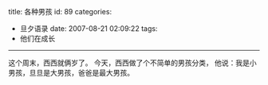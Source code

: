 title: 各种男孩
id: 89
categories:
  - 旦夕语录
date: 2007-08-21 02:09:22
tags:
  - 他们在成长
---

这个周末，西西就俩岁了。
今天，西西做了个不简单的男孩分类， 他说：我是小男孩，旦旦是大男孩，爸爸是最大男孩。
